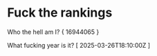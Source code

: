 # Fuck the rankings

Who the hell am I?
{ 16944065 }

What fucking year is it?
[ 2025-03-26T18:10:00Z ]
